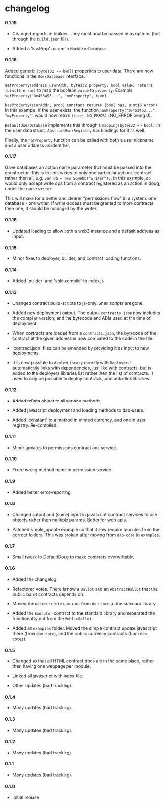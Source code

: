 # changelog

#### 0.1.19

- Changed imports in builder. They must now be passed in as options (not through the `build.json` file). 

- Added a 'hasProp' param to `MockUserDatabase`.

#### 0.1.18

Added generic `(bytes32 -> bool)` properties to user data. There are new functions in the `UserDatabase` interface. 

 `setProperty(address userAddr, bytes32 property, bool value) returns (uint16 error)` to map the boolean `value` to `property`. Example: `setProperty("0x453453...", "myProperty", true)`. 

`hasProperty(userAddr, prop) constant returns (bool has, uint16 error)`. In this example, if the user exists, the function `hasProperty("0x453453...", "myProperty")` would now return `(true, NO_ERROR)` (NO_ERROR being 0).

`DefaultUserDatabase` implements this through a `mapping(bytes32 => bool)` in the user data struct. `AbstractUserRegistry` has bindings for it as well.

Finally, the `hasProperty` function can be called with both a user nickname and a user address as identifier.   

#### 0.1.17

Gave databases an action name parameter that must be passed into the constructor. This is to limit writes to only one particular actions-contract rather then all, e.g. `var db = new SomeDb("writer");`. In this example, `db` would only accept write ops from a contract registered as an action in doug, under the name `writer`.
 
This will make for a better and clearer "permissions flow" in a system: one database - one writer. If write-access must be granted to more contracts then one, it should be managed by the writer. 

#### 0.1.16

- Updated loading to allow both a web3 instance and a default address as input.

#### 0.1.15

- Minor fixes to deployer, builder, and contract loading functions.

#### 0.1.14

- Added 'builder' and 'solc.compile' to index.js

#### 0.1.13

- Changed contract build-scripts to js-only. Shell scripts are gone.

- Added new deployment output. The output `contracts.json` now includes the compiler version, and the bytecode and ABIs used at the time of deployment.

- When contracts are loaded from a `contracts.json`, the bytecode of the contract at the given address is now compared to the code in the file.

- 'contract.json' files can be amended by providing it as input to new deployments.
 
- It is now possible to `deployLibrary` directly with `Deployer`. It automatically links with dependencies, just like with contracts, but is added to the deployers libraries list rather then the list of contracts. It used to only be possible to deploy contracts, and auto-link libraries.

#### 0.1.12

- Added txData object to all service methods.

- Added javascript deployment and loading methods to dao-users.
 
- Added 'constant' to a method in minted currency, and one in user registry. Re-compiled.

#### 0.1.11

- Minor updates to permissions contract and service.

#### 0.1.10

- Fixed wrong method name in permission service.

#### 0.1.9

- Added better error-reporting.

#### 0.1.8

- Changed output and (some) input in javascript contract services to use objects rather then multiple params. Better for web apis.

- Patched simple_update example so that it now require modules from the correct folders. This was broken after moving from `dao-core` to `examples`.

#### 0.1.7

- Small tweak to DefaultDoug to make contracts overwritable.

#### 0.1.6

- Added the changelog.

- Refactored votes. There is now a `Ballot` and an `AbstractBallot` that the public ballot contracts depends on.

- Moved the `Destructible` contract from `dao-core` to the standard library.

- Added the `Executor` contract to the standard library and separated the functionality out from the `PublicBallot`.

- Added an `examples` folder. Moved the simple contract update javascript there (from `dao-core`), and the public currency contracts (from `dao-votes`).

#### 0.1.5 

- Changed so that all HTML contract docs are in the same place, rather then having one webpage per module.

- Linked all javascript with index file.

- Other updates (bad tracking).

#### 0.1.4

- Many updates (bad tracking).

#### 0.1.3

- Many updates (bad tracking).

#### 0.1.2

- Many updates (bad tracking).

#### 0.1.1

- Many updates (bad tracking).

#### 0.1.0

- Initial release